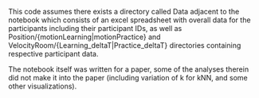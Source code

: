 This code assumes there exists a directory called Data adjacent to the notebook which consists of an excel spreadsheet with overall data for the participants including their participant IDs, as well as Position/{motionLearning|motionPractice} and VelocityRoom/{Learning_deltaT|Practice_deltaT} directories containing respective participant data.

The notebook itself was written for a paper, some of the analyses therein did not make it into the paper (including variation of k for kNN, and some other visualizations).